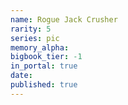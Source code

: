 ```yaml
---
name: Rogue Jack Crusher
rarity: 5
series: pic
memory_alpha:
bigbook_tier: -1
in_portal: true
date:
published: true
---
```



